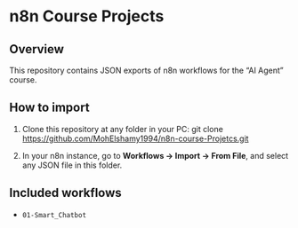 # n8n Course Projects

## Overview
This repository contains JSON exports of n8n workflows for the “AI Agent” course.

## How to import

1. Clone this repository at any folder in your PC:
git clone https://github.com/MohElshamy1994/n8n-course-Projetcs.git

2. In your n8n instance, go to **Workflows → Import → From File**, and select any JSON file in this folder.

## Included workflows

- `01-Smart_Chatbot`
